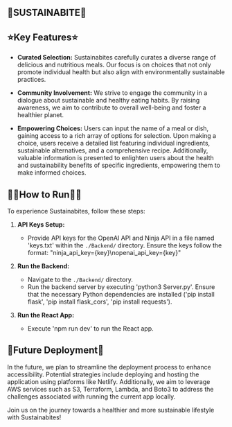 ## 🌳SUSTAINABITE🌳

## ⭐Key Features⭐

- **Curated Selection:** Sustainabites carefully curates a diverse range of delicious and nutritious meals. Our focus is on choices that not only promote individual health but also align with environmentally sustainable practices.

- **Community Involvement:** We strive to engage the community in a dialogue about sustainable and healthy eating habits. By raising awareness, we aim to contribute to overall well-being and foster a healthier planet.

- **Empowering Choices:** Users can input the name of a meal or dish, gaining access to a rich array of options for selection. Upon making a choice, users receive a detailed list featuring individual ingredients, sustainable alternatives, and a comprehensive recipe. Additionally, valuable information is presented to enlighten users about the health and sustainability benefits of specific ingredients, empowering them to make informed choices.

## 🏃🏿How to Run🏃🏿

To experience Sustainabites, follow these steps:

1. **API Keys Setup:**
   - Provide API keys for the OpenAI API and Ninja API in a file named 'keys.txt' within the `./Backend/` directory. Ensure the keys follow the format: "ninja_api_key={key}\nopenai_api_key={key}"

2. **Run the Backend:**
   - Navigate to the `./Backend/` directory.
   - Run the backend server by executing 'python3 Server.py'. Ensure that the necessary Python dependencies are installed ('pip install flask', 'pip install flask_cors', 'pip install requests').

3. **Run the React App:**
   - Execute 'npm run dev' to run the React app.

## 🔮Future Deployment🔮

In the future, we plan to streamline the deployment process to enhance accessibility. Potential strategies include deploying and hosting the application using platforms like Netlify. Additionally, we aim to leverage AWS services such as S3, Terraform, Lambda, and Boto3 to address the challenges associated with running the current app locally.

Join us on the journey towards a healthier and more sustainable lifestyle with Sustainabites!

